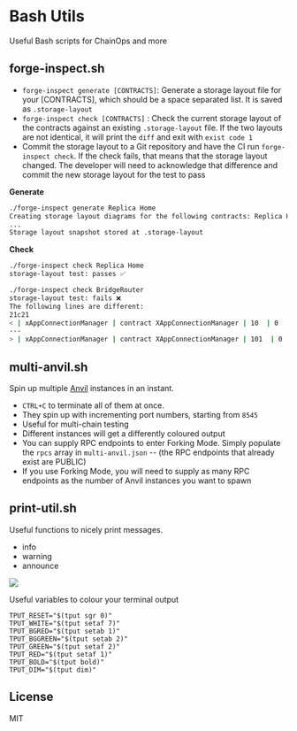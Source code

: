 # Bash Utils

Useful Bash scripts for ChainOps and more

## forge-inspect.sh

- `forge-inspect generate [CONTRACTS]`: Generate a storage layout file for your [CONTRACTS], which should be a space separated list. It is saved as `.storage-layout`
- `forge-inspect check [CONTRACTS]` : Check the current storage layout of the contracts against an existing `.storage-layout` file. If the two layouts are not identical, it will print the `diff` and exit with `exist code 1`
- Commit the storage layout to a Git repository and have the CI run `forge-inspect check`. If the check fails, that means that the storage layout changed. The developer will need to acknowledge that difference and commit the new storage layout for the test to pass

**Generate**

```bash
./forge-inspect generate Replica Home
Creating storage layout diagrams for the following contracts: Replica Home
...
Storage layout snapshot stored at .storage-layout
```

**Check**

```bash
./forge-inspect check Replica Home
storage-layout test: passes ✅
```

```bash
./forge-inspect check BridgeRouter
storage-layout test: fails ❌
The following lines are different:
21c21
< | xAppConnectionManager | contract XAppConnectionManager | 10  | 0      | 20    | packages/contracts-bridge/contracts/BridgeRouter.sol:BridgeRouter |
---
> | xAppConnectionManager | contract XAppConnectionManager | 101  | 0      | 20    | packages/contracts-bridge/contracts/BridgeRouter.sol:BridgeRouter |
```

## multi-anvil.sh

Spin up multiple [Anvil](https://book.getfoundry.sh/anvil/) instances in an instant.

- `CTRL+C` to terminate all of them at once.
- They spin up with incrementing port numbers, starting from `8545`
- Useful for multi-chain testing
- Different instances will get a differently coloured output
- You can supply RPC endpoints to enter Forking Mode. Simply populate the `rpcs` array in `multi-anvil.json` -- (the RPC endpoints that already exist are PUBLIC)
- If you use Forking Mode, you will need to supply as many RPC endpoints as the number of Anvil instances you want to spawn

## print-util.sh

Useful functions to nicely print messages.

- info
- warning
- announce

![](https://user-images.githubusercontent.com/13405632/181225169-93d8a075-1178-4e30-afda-4c0d12f8db34.png)

Useful variables to colour your terminal output

```
TPUT_RESET="$(tput sgr 0)"
TPUT_WHITE="$(tput setaf 7)"
TPUT_BGRED="$(tput setab 1)"
TPUT_BGGREEN="$(tput setab 2)"
TPUT_GREEN="$(tput setaf 2)"
TPUT_RED="$(tput setaf 1)"
TPUT_BOLD="$(tput bold)"
TPUT_DIM="$(tput dim)"
```

## License

MIT
